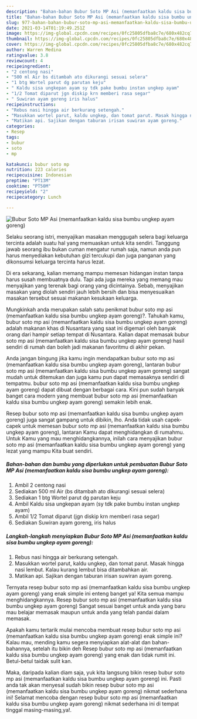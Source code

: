 ```yaml
---
description: "Bahan-bahan Bubur Soto MP Asi (memanfaatkan kaldu sisa bumbu ungkep ayam goreng) Sederhana dan Mudah Dibuat"
title: "Bahan-bahan Bubur Soto MP Asi (memanfaatkan kaldu sisa bumbu ungkep ayam goreng) Sederhana dan Mudah Dibuat"
slug: 977-bahan-bahan-bubur-soto-mp-asi-memanfaatkan-kaldu-sisa-bumbu-ungkep-ayam-goreng-sederhana-dan-mudah-dibuat
date: 2021-03-14T01:19:49.251Z
image: https://img-global.cpcdn.com/recipes/0fc25805dfba8c7e/680x482cq70/bubur-soto-mp-asi-memanfaatkan-kaldu-sisa-bumbu-ungkep-ayam-goreng-foto-resep-utama.jpg
thumbnail: https://img-global.cpcdn.com/recipes/0fc25805dfba8c7e/680x482cq70/bubur-soto-mp-asi-memanfaatkan-kaldu-sisa-bumbu-ungkep-ayam-goreng-foto-resep-utama.jpg
cover: https://img-global.cpcdn.com/recipes/0fc25805dfba8c7e/680x482cq70/bubur-soto-mp-asi-memanfaatkan-kaldu-sisa-bumbu-ungkep-ayam-goreng-foto-resep-utama.jpg
author: Warren Medina
ratingvalue: 3.8
reviewcount: 4
recipeingredient:
- "2 centong nasi"
- "500 ml Air bs ditambah ato dikurangi sesuai selera"
- "1 btg Wortel parut dg parutan keju"
- " Kaldu sisa ungkepan ayam sy tdk pake bumbu instan ungkep ayam"
- "1/2 Tomat diparut jgn diskip krn memberi rasa segar"
- " Suwiran ayam goreng iris halus"
recipeinstructions:
- "Rebus nasi hingga air berkurang setengah."
- "Masukkan wortel parut, kaldu ungkep, dan tomat parut. Masak hingga nasi lembut. Kalau kurang lembut bisa ditambahkan air."
- "Matikan api. Sajikan dengan taburan irisan suwiran ayam goreng."
categories:
- Resep
tags:
- bubur
- soto
- mp

katakunci: bubur soto mp 
nutrition: 223 calories
recipecuisine: Indonesian
preptime: "PT13M"
cooktime: "PT50M"
recipeyield: "2"
recipecategory: Lunch

---
```



![Bubur Soto MP Asi (memanfaatkan kaldu sisa bumbu ungkep ayam goreng)](https://img-global.cpcdn.com/recipes/0fc25805dfba8c7e/680x482cq70/bubur-soto-mp-asi-memanfaatkan-kaldu-sisa-bumbu-ungkep-ayam-goreng-foto-resep-utama.jpg)

Selaku seorang istri, menyajikan masakan menggugah selera bagi keluarga tercinta adalah suatu hal yang memuaskan untuk kita sendiri. Tanggung jawab seorang ibu bukan cuman mengatur rumah saja, namun anda pun harus menyediakan kebutuhan gizi tercukupi dan juga panganan yang dikonsumsi keluarga tercinta harus lezat.

Di era  sekarang, kalian memang mampu memesan hidangan instan tanpa harus susah membuatnya dulu. Tapi ada juga mereka yang memang mau menyajikan yang terenak bagi orang yang dicintainya. Sebab, menyajikan masakan yang diolah sendiri jauh lebih bersih dan bisa menyesuaikan masakan tersebut sesuai makanan kesukaan keluarga. 



Mungkinkah anda merupakan salah satu penikmat bubur soto mp asi (memanfaatkan kaldu sisa bumbu ungkep ayam goreng)?. Tahukah kamu, bubur soto mp asi (memanfaatkan kaldu sisa bumbu ungkep ayam goreng) adalah makanan khas di Nusantara yang saat ini digemari oleh banyak orang dari hampir setiap tempat di Nusantara. Kalian dapat memasak bubur soto mp asi (memanfaatkan kaldu sisa bumbu ungkep ayam goreng) hasil sendiri di rumah dan boleh jadi makanan favoritmu di akhir pekan.

Anda jangan bingung jika kamu ingin mendapatkan bubur soto mp asi (memanfaatkan kaldu sisa bumbu ungkep ayam goreng), lantaran bubur soto mp asi (memanfaatkan kaldu sisa bumbu ungkep ayam goreng) sangat mudah untuk ditemukan dan juga kamu pun dapat memasaknya sendiri di tempatmu. bubur soto mp asi (memanfaatkan kaldu sisa bumbu ungkep ayam goreng) dapat dibuat dengan berbagai cara. Kini pun sudah banyak banget cara modern yang membuat bubur soto mp asi (memanfaatkan kaldu sisa bumbu ungkep ayam goreng) semakin lebih enak.

Resep bubur soto mp asi (memanfaatkan kaldu sisa bumbu ungkep ayam goreng) juga sangat gampang untuk dibikin, lho. Anda tidak usah capek-capek untuk memesan bubur soto mp asi (memanfaatkan kaldu sisa bumbu ungkep ayam goreng), lantaran Kamu dapat menghidangkan di rumahmu. Untuk Kamu yang mau menghidangkannya, inilah cara menyajikan bubur soto mp asi (memanfaatkan kaldu sisa bumbu ungkep ayam goreng) yang lezat yang mampu Kita buat sendiri.

<!--inarticleads1-->

##### Bahan-bahan dan bumbu yang diperlukan untuk pembuatan Bubur Soto MP Asi (memanfaatkan kaldu sisa bumbu ungkep ayam goreng):

1. Ambil 2 centong nasi
1. Sediakan 500 ml Air (bs ditambah ato dikurangi sesuai selera)
1. Sediakan 1 btg Wortel parut dg parutan keju
1. Ambil  Kaldu sisa ungkepan ayam (sy tdk pake bumbu instan ungkep ayam)
1. Ambil 1/2 Tomat diparut (jgn diskip krn memberi rasa segar)
1. Sediakan  Suwiran ayam goreng, iris halus




<!--inarticleads2-->

##### Langkah-langkah menyiapkan Bubur Soto MP Asi (memanfaatkan kaldu sisa bumbu ungkep ayam goreng):

1. Rebus nasi hingga air berkurang setengah.
1. Masukkan wortel parut, kaldu ungkep, dan tomat parut. Masak hingga nasi lembut. Kalau kurang lembut bisa ditambahkan air.
1. Matikan api. Sajikan dengan taburan irisan suwiran ayam goreng.




Ternyata resep bubur soto mp asi (memanfaatkan kaldu sisa bumbu ungkep ayam goreng) yang enak simple ini enteng banget ya! Kita semua mampu menghidangkannya. Resep bubur soto mp asi (memanfaatkan kaldu sisa bumbu ungkep ayam goreng) Sangat sesuai banget untuk anda yang baru mau belajar memasak maupun untuk anda yang telah pandai dalam memasak.

Apakah kamu tertarik mulai mencoba membuat resep bubur soto mp asi (memanfaatkan kaldu sisa bumbu ungkep ayam goreng) enak simple ini? Kalau mau, mending kamu segera menyiapkan alat-alat dan bahan-bahannya, setelah itu bikin deh Resep bubur soto mp asi (memanfaatkan kaldu sisa bumbu ungkep ayam goreng) yang enak dan tidak rumit ini. Betul-betul taidak sulit kan. 

Maka, daripada kalian diam saja, yuk kita langsung bikin resep bubur soto mp asi (memanfaatkan kaldu sisa bumbu ungkep ayam goreng) ini. Pasti anda tak akan menyesal sudah bikin resep bubur soto mp asi (memanfaatkan kaldu sisa bumbu ungkep ayam goreng) nikmat sederhana ini! Selamat mencoba dengan resep bubur soto mp asi (memanfaatkan kaldu sisa bumbu ungkep ayam goreng) nikmat sederhana ini di tempat tinggal masing-masing,ya!.

